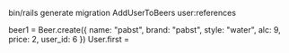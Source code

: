 bin/rails generate migration AddUserToBeers user:references

beer1 = Beer.create({ name: "pabst", brand: "pabst", style: "water", alc: 9, price: 2, user_id: 6 })
User.first =
